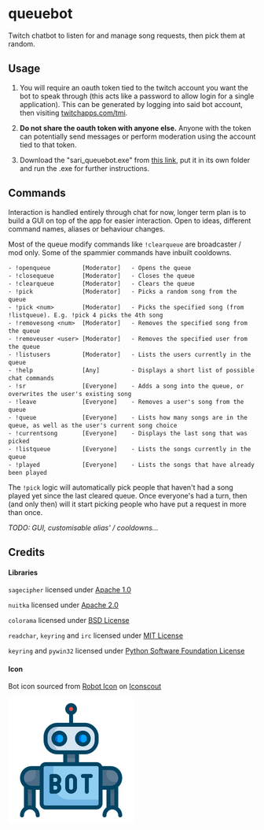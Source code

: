 # queuebot
Twitch chatbot to listen for and manage song requests, then pick them at random.

## Usage
1. You will require an oauth token tied to the twitch account you want the bot to speak through (this acts like a password to allow login for a single application). This can be generated by logging into said bot account, then visiting <a href="https://twitchapps.com/tmi/">twitchapps.com/tmi</a>.

2. **Do not share the oauth token with anyone else.** Anyone with the token can potentially send messages or perform moderation using the account tied to that token.

3. Download the "sari_queuebot.exe" from <a href=https://github.com/Sarioah/queuebot/releases/latest/download/sari_queuebot.exe>this link</a>, put it in its own folder and run the .exe for further instructions.

## Commands
Interaction is handled entirely through chat for now, longer term plan is to build a GUI on top of the app for easier interaction.
Open to ideas, different command names, aliases or behaviour changes. 

Most of the queue modify commands like `!clearqueue` are broadcaster / mod only.
Some of the spammier commands have inbuilt cooldowns.
```
- !openqueue         [Moderator]   - Opens the queue
- !closequeue        [Moderator]   - Closes the queue
- !clearqueue        [Moderator]   - Clears the queue
- !pick              [Moderator]   - Picks a random song from the queue
- !pick <num>        [Moderator]   - Picks the specified song (from !listqueue). E.g. !pick 4 picks the 4th song
- !removesong <num>  [Moderator]   - Removes the specified song from the queue
- !removeuser <user> [Moderator]   - Removes the specified user from the queue
- !listusers         [Moderator]   - Lists the users currently in the queue
- !help              [Any]         - Displays a short list of possible chat commands
- !sr                [Everyone]    - Adds a song into the queue, or overwrites the user's existing song
- !leave             [Everyone]    - Removes a user's song from the queue
- !queue             [Everyone]    - Lists how many songs are in the queue, as well as the user's current song choice
- !currentsong       [Everyone]    - Displays the last song that was picked
- !listqueue         [Everyone]    - Lists the songs currently in the queue
- !played            [Everyone]    - Lists the songs that have already been played
```
The `!pick` logic will automatically pick people that haven't had a song played yet since the last cleared queue. Once everyone's had a turn, then (and only then) will it start picking people who have put a request in more than once.

*TODO: GUI, customisable alias' / cooldowns...*

## Credits
#### Libraries
`sagecipher` licensed under <a href="https://www.apache.org/licenses/LICENSE">Apache 1.0</a>

`nuitka` licensed under <a href="https://www.apache.org/licenses/LICENSE-2.0">Apache 2.0</a>

`colorama` licensed under <a href="www.opensource.org/licenses/bsd-license.php">BSD License</a>

`readchar`, `keyring` and `irc` licensed under <a href="https://opensource.org/licenses/MIT">MIT License</a>

`keyring` and `pywin32` licensed under <a href="https://docs.python.org/3/license.html">Python Software Foundation License</a>

#### Icon
Bot icon sourced from <a href="https://iconscout.com/icon/robot-97" target="_blank">Robot Icon</a> on <a href="https://iconscout.com">Iconscout</a>

![Robot.png][1]

[1]: robot.png
